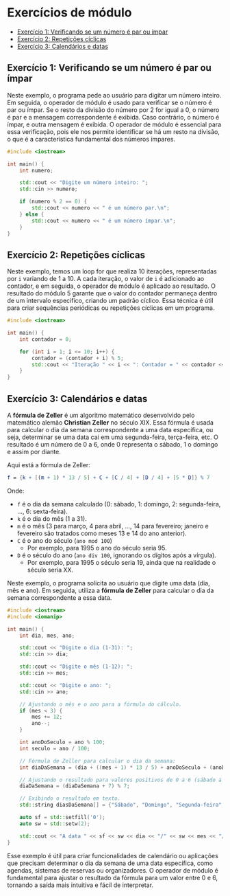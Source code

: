 # Exercícios de módulo

<!-- toc -->
- [Exercício 1: Verificando se um número é par ou ímpar](#exercício-1-verificando-se-um-número-é-par-ou-ímpar)
- [Exercício 2: Repetições cíclicas](#exercício-2-repetições-cíclicas)
- [Exercício 3: Calendários e datas](#exercício-3-calendários-e-datas)
<!-- toc -->

## Exercício 1: Verificando se um número é par ou ímpar

Neste exemplo, o programa pede ao usuário para digitar um número inteiro. Em seguida, o operador de módulo é usado para verificar se o número é par ou ímpar. Se o resto da divisão do número por 2 for igual a 0, o número é par e a mensagem correspondente é exibida. Caso contrário, o número é ímpar, e outra mensagem é exibida. O operador de módulo é essencial para essa verificação, pois ele nos permite identificar se há um resto na divisão, o que é a característica fundamental dos números ímpares.

```cpp
#include <iostream>

int main() {
    int numero;

    std::cout << "Digite um número inteiro: ";
    std::cin >> numero;

    if (numero % 2 == 0) {
        std::cout << numero << " é um número par.\n";
    } else {
        std::cout << numero << " é um número ímpar.\n";
    }
}
```

## Exercício 2: Repetições cíclicas

Neste exemplo, temos um loop for que realiza 10 iterações, representadas por `i` variando de 1 a 10. A cada iteração, o valor de `i` é adicionado ao contador, e em seguida, o operador de módulo é aplicado ao resultado. O resultado do módulo 5 garante que o valor do contador permaneça dentro de um intervalo específico, criando um padrão cíclico. Essa técnica é útil para criar sequências periódicas ou repetições cíclicas em um programa.

```cpp
#include <iostream>

int main() {
    int contador = 0;

    for (int i = 1; i <= 10; i++) {
        contador = (contador + i) % 5;
        std::cout << "Iteração " << i << ": Contador = " << contador << '\n';
    }
}
```

## Exercício 3: Calendários e datas

A **fórmula de Zeller** é um algoritmo matemático desenvolvido pelo matemático alemão **Christian Zeller** no século XIX. Essa fórmula é usada para calcular o dia da semana correspondente a uma data específica, ou seja, determinar se uma data cai em uma segunda-feira, terça-feira, etc. O resultado é um número de 0 a 6, onde 0 representa o sábado, 1 o domingo e assim por diante.

Aqui está a fórmula de Zeller:

```mathematica
f = {k + [(m + 1) * 13 / 5] + C + [C / 4] + [D / 4] + [5 * D]} % 7
```

Onde:

- `f` é o dia da semana calculado (0: sábado, 1: domingo, 2: segunda-feira, ..., 6: sexta-feira).
- `k` é o dia do mês (1 a 31).
- `m` é o mês (3 para março, 4 para abril, ..., 14 para fevereiro; janeiro e fevereiro são tratados como meses 13 e 14 do ano anterior).
- `C` é o ano do século (`ano mod 100`)
  - Por exemplo, para 1995 o ano do século seria 95.
- `D` é o século do ano (`ano div 100`, ignorando os dígitos após a vírgula).
  - Por exemplo, para 1995 o século seria 19, ainda que na realidade o século seria XX.

Neste exemplo, o programa solicita ao usuário que digite uma data (dia, mês e ano). Em seguida, utiliza a **fórmula de Zeller** para calcular o dia da semana correspondente a essa data.

```cpp
#include <iostream>
#include <iomanip>

int main() {
    int dia, mes, ano;

    std::cout << "Digite o dia (1-31): ";
    std::cin >> dia;

    std::cout << "Digite o mês (1-12): ";
    std::cin >> mes;

    std::cout << "Digite o ano: ";
    std::cin >> ano;

    // Ajustando o mês e o ano para a fórmula do cálculo.
    if (mes < 3) {
        mes += 12;
        ano--;
    }

    int anoDoSeculo = ano % 100;
    int seculo = ano / 100;

    // Fórmula de Zeller para calcular o dia da semana:
    int diaDaSemana = (dia + ((mes + 1) * 13 / 5) + anoDoSeculo + (anoDoSeculo / 4) + (seculo / 4) + (5 * seculo)) % 7;

    // Ajustando o resultado para valores positivos de 0 a 6 (sábado a sexta-feira).
    diaDaSemana = (diaDaSemana + 7) % 7;

    // Exibindo o resultado em texto.
    std::string diasDaSemana[] = {"Sábado", "Domingo", "Segunda-feira", "Terça-feira", "Quarta-feira", "Quinta-feira", "Sexta-feira"};

    auto sf = std::setfill('0');
    auto sw = std::setw(2);

    std::cout << "A data " << sf << sw << dia << "/" << sw << mes << "/" << ano << " cai em um(a) " << diasDaSemana[diaDaSemana] << ".\n";
}
```

Esse exemplo é útil para criar funcionalidades de calendário ou aplicações que precisam determinar o dia da semana de uma data específica, como agendas, sistemas de reservas ou organizadores. O operador de módulo é fundamental para ajustar o resultado da fórmula para um valor entre 0 e 6, tornando a saída mais intuitiva e fácil de interpretar.
